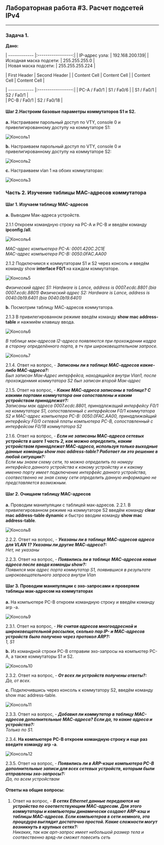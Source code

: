 ## Лабораторная работа #3. Расчет подсетей IPv4  
------


### Задача 1. 

**Дано:**


| ------------- |:------------------:|
| IP-адрес узла:     | 192.168.200.139| 
| Исходная маска подсети:     | 255.255.255.0 |   
| Новая маска подсети:   | 255.255.255.224   | 


| First Header  | Second Header |
| Content Cell  | Content Cell  |
| Content Cell  | Content Cell  |


| ------------- |:------------------:| 
| PC-A / Fa0/1     | S1 / Fa0/6    | 
| S1 / Fa0/1      | S2 / Fa0/1  |   
| PC-B / Fa0/1     | S2 / Fa0/18   | 
#### Шаг 2.Настроим базовые параметры коммутаторов S1 и S2. 
**a.**  Настраиваем парольный доступ по VTY, console 0 и привелигированному доступу на коммутаторе S1:

![Консоль1](https://github.com/Okatsladz/otus-NE-homework/blob/main/Labs/lab2/Images/console1.png)    

**b.**  Настраиваем парольный доступ по VTY, console 0 и привелигированному доступу на коммутаторе S2:

![Консоль2](https://github.com/Okatsladz/otus-NE-homework/blob/main/Labs/lab2/Images/console2.png)    
 
**с.**  Настраиваем vlan 1 на обоих коммутаторах:

![Консоль3](https://github.com/Okatsladz/otus-NE-homework/blob/main/Labs/lab2/Images/console3.png)    

  
### Часть 2. Изучение таблицы МАС-адресов коммутатора 

#### Шаг 1. Изучаем таблицу MAC-адресов

**a.** Выводим Мак-адреса устройств.

2.1.1	Откроем командную строку на PC-A и PC-B и введём команду **ipconfig /all**.

![Консоль4](https://github.com/Okatsladz/otus-NE-homework/blob/main/Labs/lab2/Images/console4.png)  

_MAC-адрес компьютера PC-A: 0001.420C.2C1E_  
_MAC-адрес компьютера PC-B: 0050.0FAC.AA00_  

2.1.2	Подключимся к коммутаторам S1 и S2 через консоль и введём команду show **interface F0/1** на каждом коммутаторе. 

![Консоль5](https://github.com/Okatsladz/otus-NE-homework/blob/main/Labs/lab2/Images/console5.png)  

_Физический адрес S1: Hardware is Lance, address is 0007.ecdc.8801 (bia 0007.ecdc.8801)_
_Физический адрес S2: Hardware is Lance, address is 0040.0b19.6401 (bia 0040.0b19.6401)_
 
**b.**  Посмотрим таблицу МАС-адресов коммутатора.

2.1.3	В привилегированном режиме введём команду **show mac address-table** и нажмиём клавишу ввода.

![Консоль6](https://github.com/Okatsladz/otus-NE-homework/blob/main/Labs/lab2/Images/console6.png)  

_В таблице мак-адресов l2-адреса появляются при прохождении кадра в сторону определённого порта, в тч при широковещательном запросе._

![Консоль7](https://github.com/Okatsladz/otus-NE-homework/blob/main/Labs/lab2/Images/console7.png)  

2.1.4. Ответ на вопрос, - **_Записаны ли в таблице МАС-адресов какие-либо МАС-адреса?:_**  
_Был записан Мак-Адрес интерфейса, находящийся внутри Vlan1, после прохожденмия коммутатора S2 был записан второй Мак-адрес_  

2.1.5. Ответ на вопрос, - **_Какие МАС-адреса записаны в таблице? С какими портами коммутатора они сопоставлены и каким устройствам принадлежат?:_**  
_Записаны мак адреса 0007.ecdc.8801, принадлежащий интерфейсу F0/1 на коммутаторе S1, сопоставленный с интерфейсом F0/1 коммутатора S2 и MAC-адрес компьютера PC-B: 0050.0FAC.AA00, принадлижайщий интерфейсу F0/0 сетевой платы компьютера PC-B, сопоставленный с интерфейсом F0/18 коммутатора S2_

2.1.6. Ответ на вопрос, - **_Если не записаны МАС-адреса сетевых устройств в шаге 1 часть 2, как можно определить, каким устройствам принадлежат МАС-адреса, используя только выходные данные команды show mac address-table? Работает ли это решение в любой ситуации?:_**  
_Если мы знаем схему сети, то можно определить по номеру интерфейса данного устройства к какому устройству и к какому именно порту имеет подключение интерфейс данного устройства, соотвественно не зная схему сети определить данную информацию не представляется возможным._  

#### Шаг 2. Очищаем таблицу MAC-адресов

**a.** Проводим манипуляции с таблицей мак-адресов. 
2.2.1. В привилегированном режиме  на коммутаторе S2 введём команду **clear mac address-table dynamic** и быстро вводим команду  **show mac address-table**.

![Консоль8](https://github.com/Okatsladz/otus-NE-homework/blob/main/Labs/lab2/Images/console8.png)  

2.2.2. Ответ на вопрос, - **_Указаны ли в таблице МАС-адресов адреса для VLAN 1? Указаны ли другие МАС-адреса?:_**  
_Нет, не указаны_

2.2.3. Ответ на вопрос, - **_Появились ли в таблице МАС-адресов новые адреса после ввода команды show?:_**  
_Появился мак адрес порта коммутатор S1, появившися в результате широковещательного запроса внутри Vlan_ 

#### Шаг 3. Проводим манипуляции с эхо-запросами и проверяем таблицы мак-адресом на коммутаторах

**a.** На компьютере PC-B откроем командную строку и введём команду arp -a.

![Консоль9](https://github.com/Okatsladz/otus-NE-homework/blob/main/Labs/lab2/Images/console9.png)  

2.3.1. Ответ на вопрос, - **_Не считая адресов многоадресной и широковещательной рассылки, сколько пар IP- и МАС-адресов устройств было получено через протокол ARP?:_**  
_1, S1_ 

**b.** Из командной строки PC-B отправим эхо-запросы на компьютер PC-A, а также коммутаторы S1 и S2.

![Консоль10](https://github.com/Okatsladz/otus-NE-homework/blob/main/Labs/lab2/Images/console10.png)  

2.3.2. Ответ на вопрос, - **_От всех ли устройств получены ответы?:_**  
_Да, от всех._ 

**с.** Подключившись через консоль к коммутатору S2, введём команду show mac address-table.

![Консоль11](https://github.com/Okatsladz/otus-NE-homework/blob/main/Labs/lab2/Images/console11.png)  

2.3.3. Ответ на вопрос, - **_Добавил ли коммутатор в таблицу МАС-адресов дополнительные МАС-адреса? Если да, то какие адреса и устройства?:_**  
_Только по S1._

2.3.4. **На компьютере PC-B откроем командную строку и еще раз введите команду arp -a**. 

![Консоль12](https://github.com/Okatsladz/otus-NE-homework/blob/main/Labs/lab2/Images/console12.png)  

2.3.5. Ответ на вопрос, - **_Появились ли в ARP-кэше компьютера PC-B дополнительные записи для всех сетевых устройств, которым были отправлены эхо-запросы?:_**  
_Да, по всем устройствам_ 

#### Ответы на общие вопросы:

1. Ответ на вопрос, - **_В сетях Ethernet данные передаются на устройства по соответствующим МАС-адресам. Для этого коммутаторы и компьютеры динамически создают ARP-кэш и таблицы МАС-адресов. Если компьютеров в сети немного, эта процедура выглядит достаточно простой. Какие сложности могут возникнуть в крупных сетях?:_**  
_Никаких, так как арп-запрос имеет небольшой размер тела и соотвественно вряд-ли сможет повесить сеть_  



